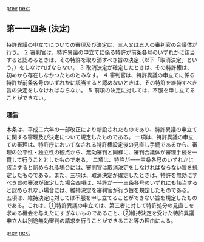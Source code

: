 [prev](/specific\markdowns\特許法\165_Mp-Ch_5-At_113.md)
[next](/specific\markdowns\特許法\167_Mp-Ch_5-At_115.md)
## 第一一四条 (決定)
特許異議の申立てについての審理及び決定は、三人又は五人の審判官の合議体が行う。
２ 審判官は、特許異議の申立てに係る特許が前条各号のいずれかに該当すると認めるときは、その特許を取り消すべき旨の決定（以下「取消決定」という。）をしなければならない。
３ 取消決定が確定したときは、その特許権は、初めから存在しなかつたものとみなす。
４ 審判官は、特許異議の申立てに係る特許が前条各号のいずれかに該当すると認めないときは、その特許を維持すべき旨の決定をしなければならない。
５ 前項の決定に対しては、不服を申し立てることができない。

### 趣旨
本条は、平成二六年の一部改正により新設されたものであり、特許異議の申立てに関する審理及び決定について規定したものである。
一項は、特許異議の申立ての審理は、特許庁においてなされる特許権設定後の見直し手続であるから、審理の公平性・独立性の観点から、無効審判と同様に、審判合議体が審理手続を一貫して行うこととしたものである。
二項は、特許が一一三条各号のいずれかに該当すると認められる場合には、審判官は取消決定をしなければならない旨を規定したものである。また、三項は、取消決定が確定したときは、特許を無効にすべき旨の審決が確定した場合四項は、特許が一一三条各号のいずれにも該当すると認められない場合には、維持決定を審判官が行う旨を規定したものである。
五項は、維持決定に対しては不服を申し立てることができない旨を規定したものである。これは、①特許異議の申立ては、第三者に対して特許処分の見直しを求める機会を与えたにすぎないものであること、②維持決定を受けた特許異議申立人は別途無効審判の請求を行うことができること等の理由による。

[prev](/specific\markdowns\特許法\165_Mp-Ch_5-At_113.md)
[next](/specific\markdowns\特許法\167_Mp-Ch_5-At_115.md)
